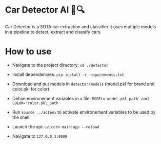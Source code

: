 # Car Detector AI 🚗🔍

Car Detector is a SOTA car extraction and classifier it uses multiple models in a pipeline to detect, extract and classify cars.

# How to use

* Navigate to the project directory: `cd ./detector`

* Install dependencies: `pip install -r requirements.txt`

* Download and put models in `detector/models` (model.pkl for brand and color.pkl for color)

* Define environement variables in a file: `MODEL='model.pkl_path'` and `COLOR='color.pkl_path`

* Run `source ../actenv` to activate environement variables to be used by the shell

* Launch the api: `uvicorn main:app --reload`

* Navigate to `127.0.0.1:8000`

